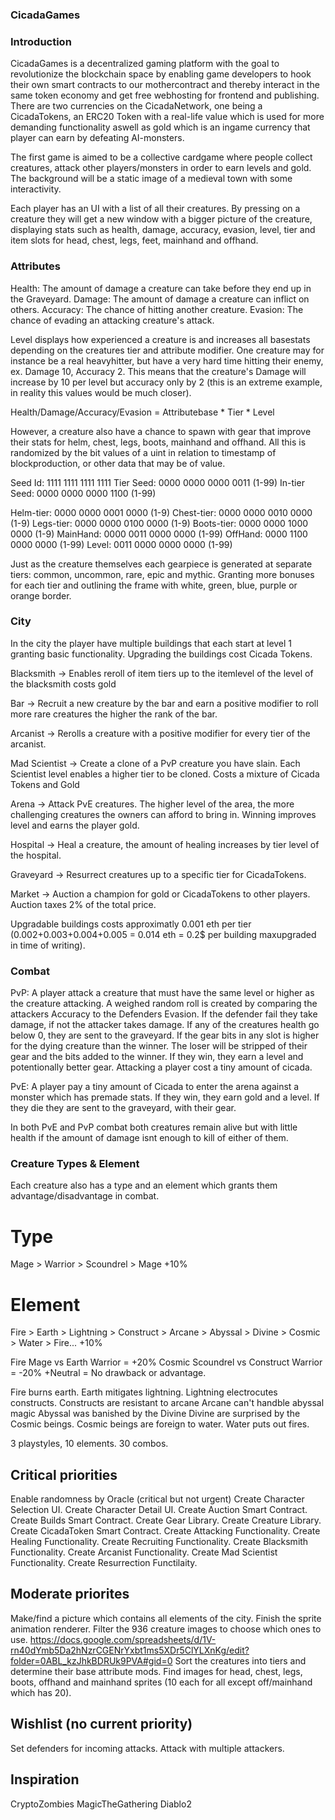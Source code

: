 ### CicadaGames

### Introduction
CicadaGames is a decentralized gaming platform with the goal to revolutionize the blockchain space by enabling game developers to hook their own
smart contracts to our mothercontract and thereby interact in the same token economy and get free webhosting for frontend and publishing.
There are two currencies on the CicadaNetwork, one being a CicadaTokens, an ERC20 Token with a real-life value which is used for more
demanding functionality aswell as gold which is an ingame currency that player can earn by defeating AI-monsters.

The first game is aimed to be a collective cardgame where people collect creatures, attack other players/monsters in order to earn levels
and gold. The background will be a static image of a medieval town with some interactivity.

Each player has an UI with a list of all their creatures. By pressing on a creature they will get a new window with a bigger picture of the creature,
displaying stats such as health, damage, accuracy, evasion, level, tier and item slots for head, chest, legs, feet, mainhand and offhand.

### Attributes
Health: The amount of damage a creature can take before they end up in the Graveyard.
Damage: The amount of damage a creature can inflict on others.
Accuracy: The chance of hitting another creature.
Evasion: The chance of evading an attacking creature's attack.

Level displays how experienced a creature is and increases all basestats depending on the creatures tier and attribute modifier. One creature
may for instance be a real heavyhitter, but have a very hard time hitting their enemy, ex. Damage 10, Accuracy 2. This means that the
creature's Damage will increase by 10 per level but accuracy only by 2 (this is an extreme example, in reality this values would be much closer).

Health/Damage/Accuracy/Evasion = Attributebase * Tier * Level

However, a creature also have a chance to spawn with gear that improve their stats for helm, chest, legs, boots, mainhand and offhand.
All this is randomized by the bit values of a uint in relation to timestamp of blockproduction, or other data that may be of value.

Seed Id: 1111 1111 1111 1111
Tier Seed: 0000 0000 0000 0011 (1-99)
In-tier Seed: 0000 0000 0000 1100 (1-99)

Helm-tier: 0000 0000 0001 0000 (1-9)
Chest-tier: 0000 0000 0010 0000 (1-9)
Legs-tier: 0000 0000 0100 0000 (1-9) 
Boots-tier: 0000 0000 1000 0000 (1-9)
MainHand: 0000 0011 0000 0000 (1-99)
OffHand: 0000 1100 0000 0000 (1-99)
Level: 0011 0000 0000 0000 (1-99)

Just as the creature themselves each gearpiece is generated at separate tiers: common, uncommon, rare, epic and mythic. Granting more bonuses
for each tier and outlining the frame with white, green, blue, purple or orange border.

### City
In the city the player have multiple buildings that each start at level 1 granting basic functionality. Upgrading the buildings cost
Cicada Tokens.

Blacksmith -> Enables reroll of item tiers up to the itemlevel of the level of the blacksmith costs gold

Bar -> Recruit a new creature by the bar and earn a positive modifier to roll more rare creatures the higher the rank of the bar.

Arcanist -> Rerolls a creature with a positive modifier for every tier of the arcanist.

Mad Scientist -> Create a clone of a PvP creature you have slain. Each Scientist level enables a higher tier to be cloned. Costs a mixture of
  Cicada Tokens and Gold

Arena -> Attack PvE creatures. The higher level of the area, the more challenging creatures the owners can afford to bring in. Winning
  improves level and earns the player gold.
  
Hospital -> Heal a creature, the amount of healing increases by tier level of the hospital.
  
Graveyard -> Resurrect creatures up to a specific tier for CicadaTokens.

Market -> Auction a champion for gold or CicadaTokens to other players. Auction taxes 2% of the total price. 

Upgradable buildings costs approximatly 0.001 eth per tier (0.002+0.003+0.004+0.005 = 0.014 eth = 0.2$ per building maxupgraded in time of
  writing).

### Combat
PvP: A player attack a creature that must have the same level or higher as the creature attacking. A weighed random roll is created by comparing
  the attackers Accuracy to the Defenders Evasion. If the defender fail they take damage, if not the attacker takes damage. If any of the creatures
  health go below 0, they are sent to the graveyard. If the gear bits in any slot is higher for the dying creature than the winner. The loser will
  be stripped of their gear and the bits added to the winner. If they win, they earn a level and potentionally better gear. Attacking a player
  cost a tiny amount of cicada.

PvE: A player pay a tiny amount of Cicada to enter the arena against a monster which has premade stats. If they win, they earn gold and a level.
  If they die they are sent to the graveyard, with their gear.
  
In both PvE and PvP combat both creatures remain alive but with little health if the amount of damage isnt enough to kill of either of them.

### Creature Types & Element
Each creature also has a type and an element which grants them advantage/disadvantage in combat.

# Type
Mage > Warrior > Scoundrel > Mage +10%

# Element
Fire > Earth > Lightning > Construct > Arcane > Abyssal > Divine > Cosmic > Water > Fire... +10% 

Fire Mage vs Earth Warrior = +20%
Cosmic Scoundrel vs Construct Warrior = -20%
+Neutral = No drawback or advantage.

Fire burns earth.
Earth mitigates lightning.
Lightning electrocutes constructs.
Constructs are resistant to arcane
Arcane can't handble abyssal magic
Abyssal was banished by the Divine
Divine are surprised by the Cosmic beings.
Cosmic beings are foreign to water.
Water puts out fires. 

3 playstyles, 10 elements. 30 combos. 

 
## Critical priorities
Enable randomness by Oracle (critical but not urgent)
Create Character Selection UI.
Create Character Detail UI.
Create Auction Smart Contract.
Create Builds Smart Contract.
Create Gear Library.
Create Creature Library.
Create CicadaToken Smart Contract.
Create Attacking Functionality.
Create Healing Functionality.
Create Recruiting Functionality.
Create Blacksmith Functionality.
Create Arcanist Functionality.
Create Mad Scientist Functionality.
Create Resurrection Functilaity.

## Moderate priorites
Make/find a picture which contains all elements of the city.
Finish the sprite animation renderer.
Filter the 936 creature images to choose which ones to use. https://docs.google.com/spreadsheets/d/1V-rn40dYmb5Da2hNzrCGENrYxbt1ms5XDr5ClYLXnKg/edit?folder=0ABL_kzJhkBDRUk9PVA#gid=0
Sort the creatures into tiers and determine their base attribute mods.
Find images for head, chest, legs, boots, offhand and mainhand sprites (10 each for all except off/mainhand which has 20).

## Wishlist (no current priority)
Set defenders for incoming attacks.
Attack with multiple attackers.

## Inspiration
CryptoZombies
MagicTheGathering
Diablo2


